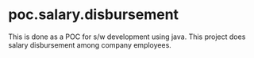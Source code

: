 # poc.salary.disbursement
This is done as a POC for s/w development using java. This project does salary disbursement among company employees.
